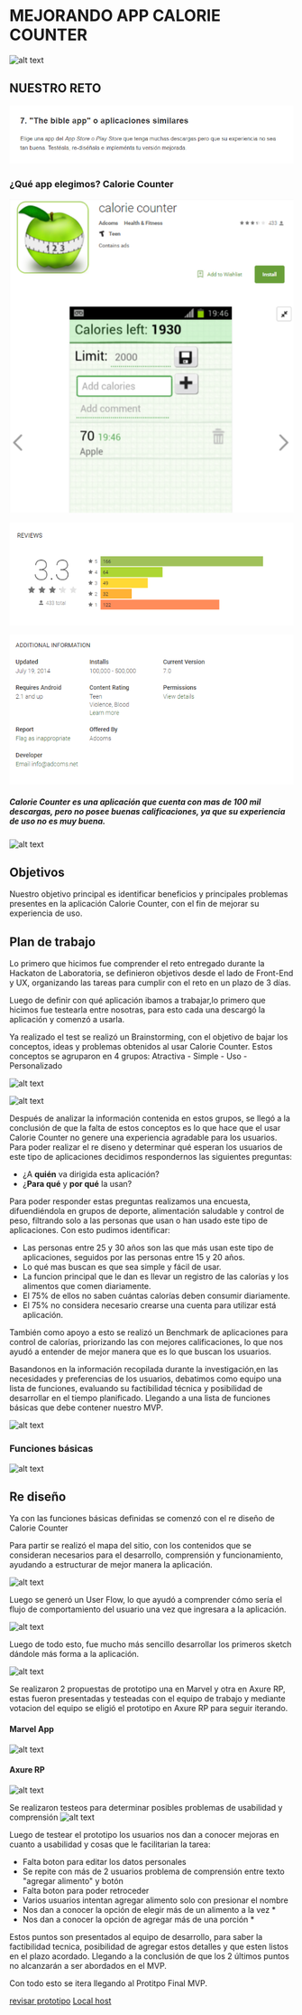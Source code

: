 # MEJORANDO APP CALORIE COUNTER 

![alt text](http://img.fenixzone.net/i/F2deSpO.png)

## NUESTRO RETO 
![alt text](https://github.com/minimalista12/Proyecto-Final/blob/master/imagenes/RETO.png)

### ¿Qué app elegimos?  Calorie Counter 
![alt text](https://github.com/minimalista12/Proyecto-Final/blob/master/imagenes/app1.png)

![alt text](https://github.com/minimalista12/Proyecto-Final/blob/master/imagenes/app2.png)

![alt text](https://github.com/minimalista12/Proyecto-Final/blob/master/imagenes/app3.png)

##### Calorie Counter es una aplicación que cuenta con mas de 100 mil descargas, pero no posee buenas calificaciones, ya que su experiencia de uso no es muy buena.
![alt text](https://image.ibb.co/cm6n5S/Screenshot_20180323_113523.png)

## Objetivos
Nuestro objetivo principal es identificar beneficios y principales problemas presentes en la aplicación Calorie Counter, con el fin de mejorar su experiencia de uso.

## Plan de trabajo
Lo primero que hicimos fue comprender el reto entregado durante la Hackaton de Laboratoria, se definieron objetivos desde el lado de Front-End y UX, organizando las tareas para cumplir con el reto en un plazo de 3 días.

Luego de definir con qué aplicación ibamos a trabajar,lo primero que hicimos fue testearla entre nosotras, para esto cada una descargó la aplicación y comenzó a usarla.

Ya realizado el test se realizó un Brainstorming, con el objetivo de bajar los conceptos, ideas y problemas obtenidos al usar Calorie Counter. Estos conceptos se agruparon en 4 grupos: Atractiva - Simple - Uso - Personalizado

![alt text](https://preview.ibb.co/dgsMFS/IMG_20180321_135950.jpg)

![alt text](https://image.ibb.co/c9hGh7/Dibujo_sin_ti_tulo.jpg)

Después de analizar la información contenida en estos grupos, se llegó a la conclusión de que la falta de estos conceptos es lo que hace que el usar Calorie Counter no genere una experiencia agradable para los usuarios.  
Para poder realizar el re diseno y determinar qué esperan los usuarios de este tipo de aplicaciones decidimos respondernos las siguientes preguntas: 
- ¿A **quién** va dirigida esta aplicación? 
- ¿**Para qué** y **por qué** la usan?

Para poder responder estas preguntas realizamos una encuesta, difuendiéndola en grupos de deporte, alimentación saludable y control de peso, filtrando solo a las personas que usan o han usado este tipo de aplicaciones. Con esto pudimos identificar:
- Las personas entre 25 y 30 años son las que más usan este tipo de aplicaciones, seguidos por las personas entre 15 y 20 años. 
- Lo qué mas buscan es que sea simple y fácil de usar.
- La funcion principal que le dan es llevar un registro de las calorías y los alimentos que comen diariamente.
- El 75% de ellos no saben cuántas calorías deben consumir diariamente. 
- El 75% no considera necesario crearse una cuenta para utilizar está aplicación.

También como apoyo a esto se realizó un Benchmark de aplicaciones para control de calorías, priorizando las con mejores calificaciones, lo que nos ayudó a entender de mejor manera que es lo que buscan los usuarios. 

Basandonos en la información recopilada durante la investigación,en las necesidades y preferencias de los usuarios, debatimos como equipo una lista de funciones, evaluando su factibilidad técnica y posibilidad de desarrollar en el tiempo planificado. Llegando a una lista de funciones básicas que debe contener nuestro MVP. 

![alt text](https://image.ibb.co/kpfQaS/IMG_20180321_135937.jpg)

### Funciones básicas
![alt text](https://image.ibb.co/geDp27/Funciones.jpg)


## Re diseño 

Ya con las funciones básicas definidas se comenzó con el re diseño de Calorie Counter

Para partir se realizó el mapa del sitio, con los contenidos que se consideran necesarios para el desarrollo, comprensión y funcionamiento, ayudando a estructurar de mejor manera la aplicación. 

![alt text](https://image.ibb.co/fsV59n/mapa_del_sitio.jpg)

Luego se generó un User Flow, lo que ayudó a comprender cómo sería el flujo de comportamiento del usuario una vez que ingresara a la aplicación. 

![alt text](https://image.ibb.co/denwFS/user_flow.png)

Luego de todo esto, fue mucho más sencillo desarrollar los primeros sketch dándole más forma a la aplicación.

![alt text](https://image.ibb.co/c8wTUn/Sketch.jpg)

Se realizaron 2 propuestas de prototipo una en Marvel y otra en Axure RP, estas fueron presentadas y testeadas con el equipo de trabajo y mediante votacion del equipo se eligió el prototipo en Axure RP para seguir iterando. 

#### Marvel App
![alt text](https://image.ibb.co/jOb6FS/marvel_app.jpg)

#### Axure RP
![alt text](https://image.ibb.co/fSiLaS/axure.jpg)

Se realizaron testeos para determinar posibles problemas de usabilidad y comprensión 
![alt text](https://image.ibb.co/d18VqH/29004340_10216028480204483_2050123914_n.jpg)

Luego de testear el prototipo los usuarios nos dan a conocer mejoras en cuanto a usabilidad y cosas que le facilitarian la tarea:
 - Falta boton para editar los datos personales
 - Se repite con más de 2 usuarios problema de comprensión entre texto "agregar alimento" y botón
 - Falta boton para poder retroceder
 - Varios usuarios intentan agregar alimento solo con presionar el nombre
 - Nos dan a conocer la opción de elegir más de un alimento a la vez *
 - Nos dan a conocer la opción de agregar más de una porción *

Estos puntos son presentados al equipo de desarrollo, para saber la factibilidad tecnica, posibilidad de agregar estos detalles y que esten listos en el plazo acordado. Llegando a la conclusión de que los 2 últimos puntos no alcanzarán a ser abordados en el MVP.

Con todo esto se itera llegando al Protitpo Final MVP.

[revisar prototipo](https://sm5wt2.axshare.com/#c=2)
[Local host](https://byanezzz.github.io/calorieCounter)

 
 
 
 
 
